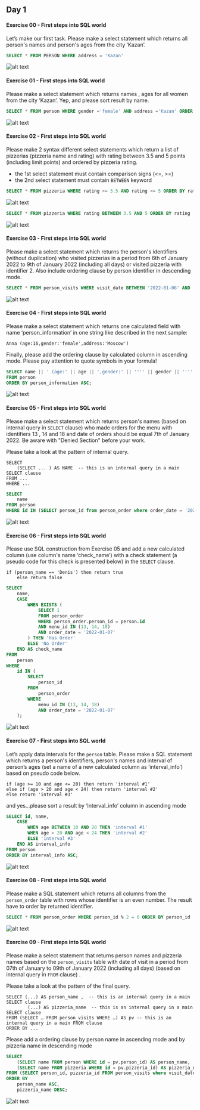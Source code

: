 ## Day 1

#### Exercise 00 - First steps into SQL world
Let’s make our first task. Please make a select statement which returns all person's names and person's ages from the city ‘Kazan’.

```sql
SELECT * FROM PERSON WHERE address = 'Kazan'
```

![alt text](image.png)

#### Exercise 01 - First steps into SQL world

Please make a select statement which returns names , ages for all women from the city ‘Kazan’. Yep, and please sort result by name.

```sql
SELECT * FROM person WHERE gender ='female' AND address ='Kazan' ORDER BY name
```

![alt text](image-1.png)

#### Exercise 02 - First steps into SQL world

Please make 2 syntax different select statements which return a list of pizzerias (pizzeria name and rating) with rating between 3.5 and 5 points (including limit points) and ordered by pizzeria rating.
- the 1st select statement must contain comparison signs  (<=, >=)
- the 2nd select statement must contain `BETWEEN` keyword

```sql
SELECT * FROM pizzeria WHERE rating >= 3.5 AND rating <= 5 ORDER BY rating
```

![alt text](image-3.png)

```sql
SELECT * FROM pizzeria WHERE rating BETWEEN 3.5 AND 5 ORDER BY rating
```

![alt text](image-4.png)

#### Exercise 03 - First steps into SQL world

Please make a select statement which returns the person's identifiers (without duplication) who visited pizzerias in a period from 6th of January 2022 to 9th of January 2022 (including all days) or visited pizzeria with identifier 2. Also include ordering clause by person identifier in descending mode.

```sql
SELECT * FROM person_visits WHERE visit_date BETWEEN '2022-01-06' AND '2022-01-09' OR pizzeria_id = 2 ORDER BY person_id DESC
```

![alt text](image-5.png)

#### Exercise 04 - First steps into SQL world

Please make a select statement which returns one calculated field with name ‘person_information’ in one string like described in the next sample:

`Anna (age:16,gender:'female',address:'Moscow')`

Finally, please add the ordering clause by calculated column in ascending mode.
Please pay attention to quote symbols in your formula!

```sql
SELECT name || ' (age:' || age || ',gender:' || '''' || gender || '''' || ',address:' || '''' || address || '''' || ')' AS person_information
FROM person
ORDER BY person_information ASC;
```

![alt text](image-6.png)

#### Exercise 05 - First steps into SQL world

Please make a select statement which returns person's names (based on internal query in `SELECT` clause) who made orders for the menu with identifiers 13 , 14 and 18 and date of orders should be equal 7th of January 2022. Be aware with "Denied Section" before your work.

Please take a look at the pattern of internal query.

    SELECT 
	    (SELECT ... ) AS NAME  -- this is an internal query in a main SELECT clause
    FROM ...
    WHERE ...

```sql
SELECT 
	name 
FROM person
WHERE id IN (SELECT person_id from person_order where order_date = '2022-01-07' AND menu_id IN (13,14,18))
```

![alt text](image-7.png)

#### Exercise 06 - First steps into SQL world

Please use SQL construction from Exercise 05 and add a new calculated column (use column's name ‘check_name’) with a check statement (a pseudo code for this check is presented below) in the `SELECT` clause.

    if (person_name == 'Denis') then return true
        else return false

```sql
SELECT 
    name,
    CASE 
        WHEN EXISTS (
            SELECT 1 
            FROM person_order 
            WHERE person_order.person_id = person.id 
            AND menu_id IN (13, 14, 18) 
            AND order_date = '2022-01-07'
        ) THEN 'Has Order'
        ELSE 'No Order'
    END AS check_name
FROM 
    person 
WHERE 
    id IN (
        SELECT 
            person_id 
        FROM 
            person_order 
        WHERE 
            menu_id IN (13, 14, 18) 
            AND order_date = '2022-01-07'
    );
```

![alt text](image-8.png)

#### Exercise 07 - First steps into SQL world

Let’s apply data intervals for the `person` table. 
Please make a SQL statement which returns a person's identifiers, person's names and interval of person’s ages (set a name of a new calculated column as ‘interval_info’) based on pseudo code below. 

    if (age >= 10 and age <= 20) then return 'interval #1'
    else if (age > 20 and age < 24) then return 'interval #2'
    else return 'interval #3'

and yes...please sort a result by ‘interval_info’ column in ascending mode

```sql
SELECT id, name,
    CASE
        WHEN age BETWEEN 10 AND 20 THEN 'interval #1'
        WHEN age > 20 AND age < 24 THEN 'interval #2'
        ELSE 'interval #3'
    END AS interval_info
FROM person
ORDER BY interval_info ASC;
```

![alt text](image-9.png)

#### Exercise 08 - First steps into SQL world

Please make a SQL statement which returns all columns from the `person_order` table with rows whose identifier is an even number. The result have to order by returned identifier.

```sql
SELECT * FROM person_order WHERE person_id % 2 = 0 ORDER BY person_id
```

![alt text](image-10.png)

#### Exercise 09 - First steps into SQL world

Please make a select statement that returns person names and pizzeria names based on the `person_visits` table with date of visit in a period from 07th of January to 09th of January 2022 (including all days) (based on internal query in `FROM` clause) .


Please take a look at the pattern of the final query.

    SELECT (...) AS person_name ,  -- this is an internal query in a main SELECT clause
            (...) AS pizzeria_name  -- this is an internal query in a main SELECT clause
    FROM (SELECT … FROM person_visits WHERE …) AS pv -- this is an internal query in a main FROM clause
    ORDER BY ...

Please add a ordering clause by person name in ascending mode and by pizzeria name in descending mode

```sql
SELECT 
	(SELECT name FROM person WHERE id = pv.person_id) AS person_name,
    (SELECT name FROM pizzeria WHERE id = pv.pizzeria_id) AS pizzeria_name
FROM (SELECT person_id, pizzeria_id FROM person_visits where visit_date BETWEEN '2022-01-07' AND '2022-01-09') AS pv
ORDER BY
    person_name ASC,
    pizzeria_name DESC;
```

![alt text](image-11.png)